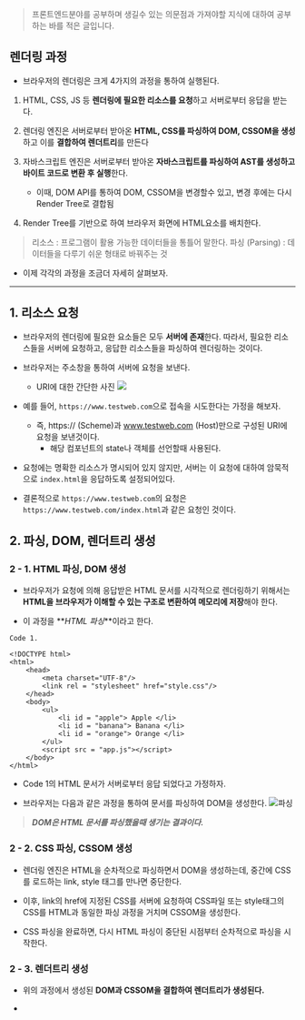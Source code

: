 > 프론트엔드분야를 공부하며 생길수 있는 의문점과 가져야할 지식에 대하여 공부하는 바를 적은 글입니다.

## 렌더링 과정

- 브라우저의 렌더링은 크게 4가지의 과정을 통하여 실행된다.

1. HTML, CSS, JS 등 **렌더링에 필요한 리소스를 요청**하고 서버로부터 응답을 받는다.

2. 렌더링 엔진은 서버로부터 받아온 **HTML, CSS를 파싱하여 DOM, CSSOM을 생성**하고 이를 **결합하여 렌더트리**를 만든다

3. 자바스크립트 엔진은 서버로부터 받아온 **자바스크립트를 파싱하여 AST를 생성하고 바이트 코드로 변환 후 실행**한다.

   - 이때, DOM API를 통하여 DOM, CSSOM을 변경할수 있고, 변경 후에는 다시 Render Tree로 결합됨

4. Render Tree를 기반으로 하여 브라우저 화면에 HTML요소를 배치한다.

> 리소스 : 프로그램이 활용 가능한 데이터들을 통틀어 말한다.
> 파싱 (Parsing) : 데이터들을 다루기 쉬운 형태로 바꿔주는 것

- 이제 각각의 과정을 조금더 자세히 살펴보자.

---

## 1. 리소스 요청

- 브라우저의 렌더링에 필요한 요소들은 모두 **서버에 존재**한다.
  따라서, 필요한 리소스들을 서버에 요청하고, 응답한 리소스들을 파싱하여 렌더링하는 것이다.

- 브라우저는 주소창을 통하여 서버에 요청을 보낸다.

  - URI에 대한 간단한 사진
    ![](https://velog.velcdn.com/images/cnffjd95/post/ae114bc4-6eb7-437e-ab8e-240ebd600483/image.JPG)

- 예를 들어, `https://www.testweb.com`으로 접속을 시도한다는 가정을 해보자.
  - 즉, https:// (Scheme)과 www.testweb.com (Host)만으로 구성된 URI에 요청을 보낸것이다.
    - 해당 컴포넌트의 state나 객체를 선언할때 사용된다.
- 요청에는 명확한 리소스가 명시되어 있지 않지만, 서버는 이 요청에 대하여 암묵적으로 `index.html`을 응답하도록 설정되어있다.

- 결론적으로 `https://www.testweb.com`의 요청은 `https://www.testweb.com/index.html`과 같은 요청인 것이다.

## 2. 파싱, DOM, 렌더트리 생성

### 2 - 1. HTML 파싱, DOM 생성

- 브라우저가 요청에 의해 응답받은 HTML 문서를 시각적으로 렌더링하기 위해서는 **HTML을 브라우저가 이해할 수 있는 구조로 변환하여 메모리에 저장**해야 한다.

- 이 과정을 **_HTML 파싱_**이라고 한다.

```
Code 1.

<!DOCTYPE html>
<html>
	<head>
    	<meta charset="UTF-8"/>
        <link rel = "stylesheet" href="style.css"/>
    </head>
    <body>
    	<ul>
        	<li id = "apple"> Apple </li>
            <li id = "banana"> Banana </li>
            <li id = "orange"> Orange </li>
        </ul>
        <script src = "app.js"></script>
    </body>
</html>
```

- Code 1의 HTML 문서가 서버로부터 응답 되었다고 가정하자.

- 브라우저는 다음과 같은 과정을 통하여 문서를 파싱하여 DOM을 생성한다.
  ![파싱](https://velog.velcdn.com/images/cnffjd95/post/0a5f975c-2717-486b-8d1a-2e7fedeef6cc/image.JPG)

> **_DOM은 HTML 문서를 파싱했을때 생기는 결과이다._**

### 2 - 2. CSS 파싱, CSSOM 생성

- 렌더링 엔진은 HTML을 순차적으로 파싱하면서 DOM을 생성하는데, 중간에 CSS를 로드하는 link, style 태그를 만나면 중단한다.

- 이후, link의 href에 지정된 CSS를 서버에 요청하여 CSS파일 또는 style태그의 CSS를 HTML과 동일한 파싱 과정을 거치며 CSSOM을 생성한다.

- CSS 파싱을 완료하면, 다시 HTML 파싱이 중단된 시점부터 순차적으로 파싱을 시작한다.

### 2 - 3. 렌더트리 생성

- 위의 과정에서 생성된 **DOM과 CSSOM을 결합하여 렌더트리가 생성된다.**

-
